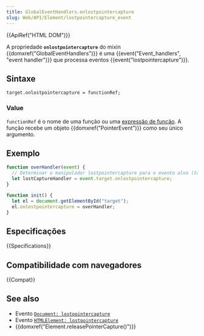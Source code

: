 ```yaml
---
title: GlobalEventHandlers.onlostpointercapture
slug: Web/API/Element/lostpointercapture_event
---
```


{{ApiRef("HTML DOM")}}

A propriedade **`onlostpointercapture`** do mixin {{domxref("GlobalEventHandlers")}} é uma {{event("Event_handlers", "event handler")}} que processa eventos {{event("lostpointercapture")}}.

## Sintaxe

```
target.onlostpointercapture = functionRef;
```

### Value

`functionRef` é o nome de uma função ou uma [expressão de função](/pt-BR/docs/Web/JavaScript/Reference/Operators/function). A função recebe um objeto {{domxref("PointerEvent")}} como seu único argumento.

## Exemplo

```js
function overHandler(event) {
  // Determinar o manipulador lostpointercapture para o evento alvo (target event).
  let lostCaptureHandler = event.target.onlostpointercapture;
}

function init() {
  let el = document.getElementById("target");
  el.onlostpointercapture = overHandler;
}
```

## Especificações

{{Specifications}}

## Compatibilidade com navegadores

{{Compat}}

## See also

- Evento [`Document: lostpointercapture`](/pt-BR/docs/Web/API/Document/lostpointercapture_event)
- Evento [`HTMLElement: lostpointercapture`](/pt-BR/docs/Web/API/HTMLElement/lostpointercapture_event)
- {{domxref("Element.releasePointerCapture()")}}
